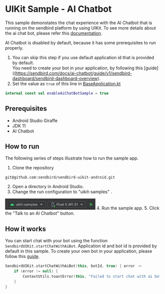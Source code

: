 # UIKit Sample - AI Chatbot
This sample demonstates the chat experience with the AI Chatbot that is running on the sendbird platform by using UIKit.
To see more details about the ai chat bot, please refer this [documentation](https://sendbird.com/docs/ai-chatbot/guide/v1/overview).

AI Chatbot is disabled by default, because it has some prerequisites to run properly.
1. You can skip this step if you use default application id that is provided by default.   
  You need to create your bot in your application, by following this [guide]((https://sendbird.com/docs/ai-chatbot/guide/v1/sendbird-dashboard/sendbird-dashboard-overview).
2. Set the value as `true` of this line in [BaseApplication.kt](../BaseApplication.kt)
```kotlin
internal const val enableAiChatBotSample = true
```


## Prerequisites
- Android Studio Giraffe
- JDK 11
- AI Chatbot

## How to run
The following series of steps illustrate how to run the sample app.
1. Clone the repository
```
git@github.com:sendbird/sendbird-uikit-android.git
```
2. Open a directory in Android Studio.
3. Change the run configuration to "uikit-samples"  .
<img src="../../../../../../../../images/run.png" alt="Run configuration">
4. Run the sample app.
5. Click the "Talk to an AI Chatbot" button.

## How it works
You can start chat with your bot using the function `SendbirdUIKit.startChatWithAiBot`.
Application id and bot id is provided by default in this sample.
To create your own bot in your application, please follow this [guide]((https://sendbird.com/docs/ai-chatbot/guide/v1/sendbird-dashboard/sendbird-dashboard-overview)).
```kotlin
SendbirdUIKit.startChatWithAiBot(this, botId, true) { error ->
    if (error != null) {
        ContextUtils.toastError(this, "Failed to start chat with ai bot. ${error.message}")
    }
}
```